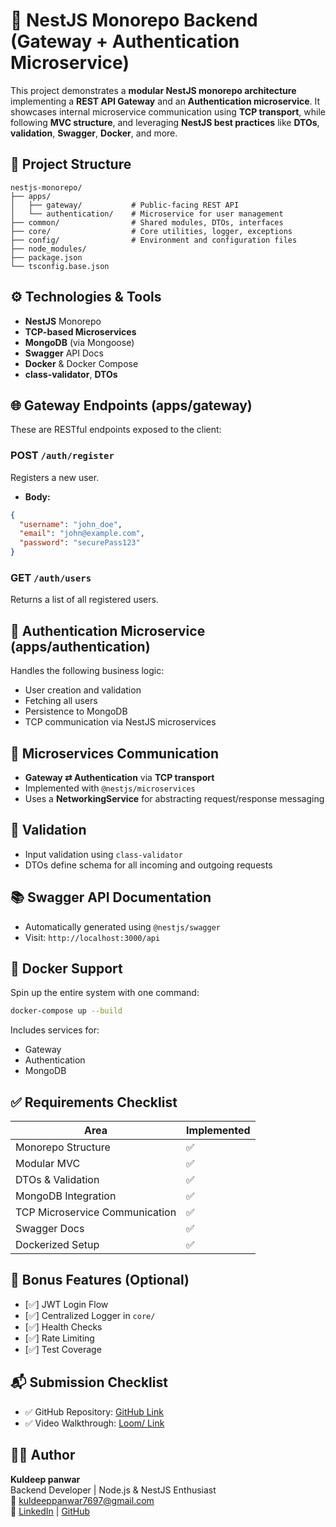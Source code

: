 # 🚀 NestJS Monorepo Backend (Gateway + Authentication Microservice)

This project demonstrates a **modular NestJS monorepo architecture** implementing a **REST API Gateway** and an **Authentication microservice**. It showcases internal microservice communication using **TCP transport**, while following **MVC structure**, and leveraging **NestJS best practices** like **DTOs**, **validation**, **Swagger**, **Docker**, and more.

## 📁 Project Structure

```
nestjs-monorepo/
├── apps/
│   ├── gateway/           # Public-facing REST API
│   └── authentication/    # Microservice for user management
├── common/                # Shared modules, DTOs, interfaces
├── core/                  # Core utilities, logger, exceptions
├── config/                # Environment and configuration files
├── node_modules/
├── package.json
└── tsconfig.base.json
```

## ⚙️ Technologies & Tools

- **NestJS** Monorepo
- **TCP-based Microservices**
- **MongoDB** (via Mongoose)
- **Swagger** API Docs
- **Docker** & Docker Compose
- **class-validator**, **DTOs**

## 🌐 Gateway Endpoints (apps/gateway)

These are RESTful endpoints exposed to the client:

### POST `/auth/register`

Registers a new user.

- **Body:**

```json
{
  "username": "john_doe",
  "email": "john@example.com",
  "password": "securePass123"
}
```

### GET `/auth/users`

Returns a list of all registered users.

## 🧠 Authentication Microservice (apps/authentication)

Handles the following business logic:

- User creation and validation
- Fetching all users
- Persistence to MongoDB
- TCP communication via NestJS microservices

## 🔌 Microservices Communication

- **Gateway ⇄ Authentication** via **TCP transport**
- Implemented with `@nestjs/microservices`
- Uses a **NetworkingService** for abstracting request/response messaging

## 🧪 Validation

- Input validation using `class-validator`
- DTOs define schema for all incoming and outgoing requests

## 📚 Swagger API Documentation

- Automatically generated using `@nestjs/swagger`
- Visit: `http://localhost:3000/api`

## 🐳 Docker Support

Spin up the entire system with one command:

```bash
docker-compose up --build
```

Includes services for:

- Gateway
- Authentication
- MongoDB

## ✅ Requirements Checklist

| Area                           | Implemented |
| ------------------------------ | ----------- |
| Monorepo Structure             | ✅          |
| Modular MVC                    | ✅          |
| DTOs & Validation              | ✅          |
| MongoDB Integration            | ✅          |
| TCP Microservice Communication | ✅          |
| Swagger Docs                   | ✅          |
| Dockerized Setup               | ✅          |

## 🧩 Bonus Features (Optional)

- [✅] JWT Login Flow
- [✅] Centralized Logger in `core/`
- [✅] Health Checks
- [✅] Rate Limiting
- [✅] Test Coverage

## 📬 Submission Checklist

- ✅ GitHub Repository: [GitHub Link](https://github.com/Kuldeeppanwar007/aladia)
- ✅ Video Walkthrough: [Loom/ Link](https://www.loom.com/share/cc1bd03b2d6c4bc38be528b6c57fd08e?sid=9eeb9801-8e32-4ff8-af0b-51085edc75a7)

## 🧑‍💻 Author

**Kuldeep panwar**  
Backend Developer | Node.js & NestJS Enthusiast  
📧 kuldeeppanwar7697@gmail.com  
🔗 [LinkedIn](https://www.linkedin.com/in/kuldeeppanwar007/) | [GitHub](https://github.com/Kuldeeppanwar007)
